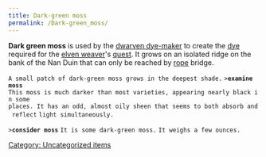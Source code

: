 ```yaml
---
title: Dark-green moss
permalink: /Dark-green_moss/
---
```


**Dark green moss** is used by the [dwarven
dye-maker](dwarven_dye-maker "wikilink") to create the
[dye](dye "wikilink") required for the [elven
weaver](elven_weaver "wikilink")'s [quest](quest "wikilink"). It grows
on an isolated ridge on the bank of the Nan Duin that can only be
reached by [rope](rope "wikilink") bridge.

`A small patch of dark-green moss grows in the deepest shade.`
`>`**`examine moss`**
`This moss is much darker than most varieties, appearing nearly black in some`
`places. It has an odd, almost oily sheen that seems to both absorb and reflect`
`light simultaneously.`

`>`**`consider moss`**
`It is some dark-green moss.`
`It weighs a few ounces.`

[Category: Uncategorized
items](Category:_Uncategorized_items "wikilink")